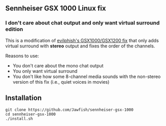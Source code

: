 ## Sennheiser GSX 1000 Linux fix 
### I don't care about chat output and only want virtual surround edition
This is a modification of [evilphish's GSX1000/GSX1200 fix](https://github.com/evilphish/sennheiser-gsx-1000) that only adds virtual surround with **stereo** output and fixes the order of the channels. 

Reasons to use: 
- You don't care about the mono chat output
- You only want virtual surround
- You don't like how some 8-channel media sounds with the non-stereo version of this fix (i.e., quiet voices in movies)

## Installation
```
git clone https://github.com/Jawfish/sennheiser-gsx-1000
cd sennheiser-gsx-1000
./install.sh
```
